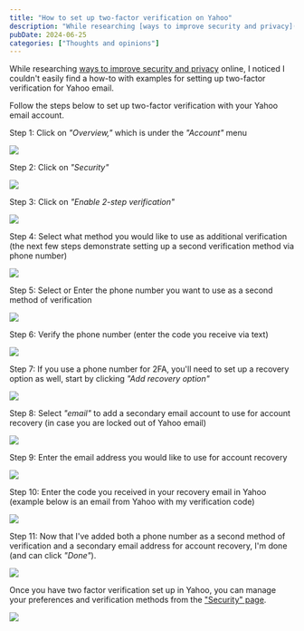 ```yaml
---
title: "How to set up two-factor verification on Yahoo"
description: "While researching [ways to improve security and privacy](https://aaronmichaelroy.com/how-to-stay-ahead-of-online-scammers/) online, I noticed I couldn't easily "
pubDate: 2024-06-25
categories: ["Thoughts and opinions"]
---
```


While researching [ways to improve security and privacy](https://aaronmichaelroy.com/how-to-stay-ahead-of-online-scammers/) online, I noticed I couldn't easily find a how-to with examples for setting up two-factor verification for Yahoo email.

Follow the steps below to set up two-factor verification with your Yahoo email account.

Step 1: Click on _"Overview,"_ which is under the _"Account"_ menu

![](/images/how-to-set-up-two-factor-verification-on-yahoo-1759632216647.png)

Step 2: Click on _"Security"_

![](/images/how-to-set-up-two-factor-verification-on-yahoo-1759632216674.png)

Step 3: Click on _"Enable 2-step verification"_

![](/images/how-to-set-up-two-factor-verification-on-yahoo-1759632216704.png)

Step 4: Select what method you would like to use as additional verification (the next few steps demonstrate setting up a second verification method via phone number)

![](/images/how-to-set-up-two-factor-verification-on-yahoo-1759632216732.png)

Step 5: Select or Enter the phone number you want to use as a second method of verification

![](/images/how-to-set-up-two-factor-verification-on-yahoo-1759632216764.png)

Step 6: Verify the phone number (enter the code you receive via text)

![](/images/how-to-set-up-two-factor-verification-on-yahoo-1759632216793.png)

Step 7: If you use a phone number for 2FA, you'll need to set up a recovery option as well, start by clicking _"Add recovery option"_

![](/images/how-to-set-up-two-factor-verification-on-yahoo-1759632216823.png)

Step 8: Select _"email"_ to add a secondary email account to use for account recovery (in case you are locked out of Yahoo email)

![](/images/how-to-set-up-two-factor-verification-on-yahoo-1759632216854.png)

Step 9: Enter the email address you would like to use for account recovery

![](/images/how-to-set-up-two-factor-verification-on-yahoo-1759632216885.png)

Step 10: Enter the code you received in your recovery email in Yahoo (example below is an email from Yahoo with my verification code)

![](/images/how-to-set-up-two-factor-verification-on-yahoo-1759632216911.png)

Step 11: Now that I've added both a phone number as a second method of verification and a secondary email address for account recovery, I'm done (and can click _"Done"_).

![](/images/how-to-set-up-two-factor-verification-on-yahoo-1759632216942.png)

Once you have two factor verification set up in Yahoo, you can manage your preferences and verification methods from the ["Security" page](https://login.yahoo.com/myaccount/security).

![](/images/how-to-set-up-two-factor-verification-on-yahoo-1759632216973.png)